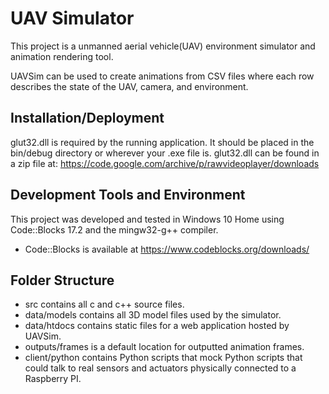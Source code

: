 # UAV Simulator

This project is a unmanned aerial vehicle(UAV) environment simulator and animation rendering tool.

UAVSim can be used to create animations from CSV files where each row describes the state of the UAV, camera, and environment.

## Installation/Deployment
glut32.dll is required by the running application.
It should be placed in the bin/debug directory or wherever your .exe file is.
glut32.dll can be found in a zip file at:
https://code.google.com/archive/p/rawvideoplayer/downloads

## Development Tools and Environment
This project was developed and tested in Windows 10 Home using Code::Blocks 17.2 and the mingw32-g++ compiler.
- Code::Blocks is available at https://www.codeblocks.org/downloads/

## Folder Structure
- src contains all c and c++ source files.
- data/models contains all 3D model files used by the simulator.
- data/htdocs contains static files for a web application hosted by UAVSim.
- outputs/frames is a default location for outputted animation frames.
- client/python contains Python scripts that mock Python scripts that could talk to real sensors and actuators physically connected to a Raspberry PI.
